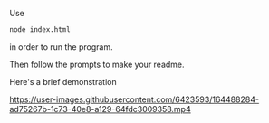 Use
```bash
node index.html
```
in order to run the program.

Then follow the prompts to make your readme. 

Here's a brief demonstration

https://user-images.githubusercontent.com/6423593/164488284-ad75267b-1c73-40e8-a129-64fdc3009358.mp4
